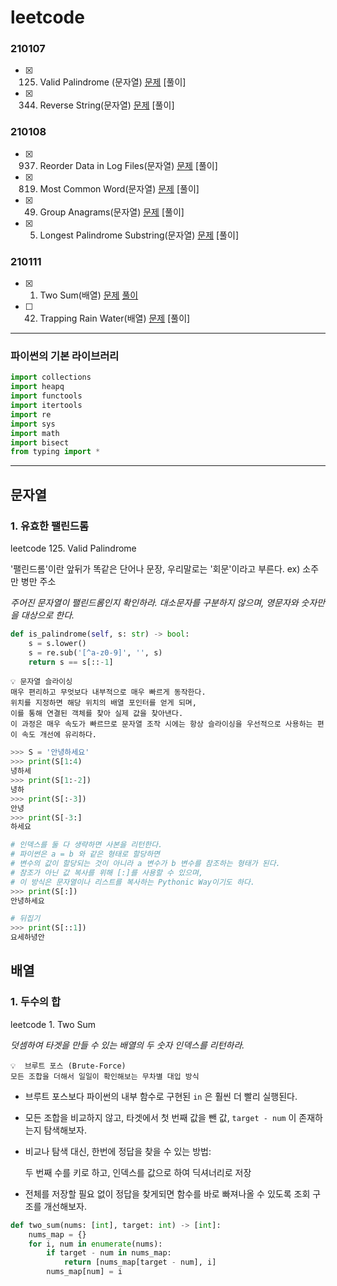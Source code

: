 # leetcode

### 210107

- [x] 125. Valid Palindrome (문자열) [문제](https://leetcode.com/problems/valid-palindrome/) [풀이]
- [x] 344. Reverse String(문자열) [문제](https://leetcode.com/problems/reverse-string/) [풀이]


### 210108

- [x] 937. Reorder Data in Log Files(문자열) [문제](https://leetcode.com/problems/reorder-data-in-log-files/) [풀이]
- [x] 819. Most Common Word(문자열) [문제](https://leetcode.com/problems/most-common-word/) [풀이]
- [x] 49. Group Anagrams(문자열) [문제](https://leetcode.com/problems/group-anagrams/) [풀이]
- [x] 5. Longest Palindrome Substring(문자열) [문제](https://leetcode.com/problems/longest-palindromic-substring/) [풀이]


### 210111

- [x] 1. Two Sum(배열) [문제](https://leetcode.com/problems/two-sum/) [풀이](https://github.com/jaehui327/algorithm/tree/master/leetcode#1-%EB%91%90%EC%88%98%EC%9D%98-%ED%95%A9)
- [ ] 42. Trapping Rain Water(배열) [문제](https://leetcode.com/problems/trapping-rain-water/) [풀이]




---
### 파이썬의 기본 라이브러리
```python
import collections
import heapq
import functools
import itertools
import re
import sys
import math
import bisect
from typing import *
```
---



## 문자열
### 1. 유효한 팰린드롬

leetcode 125. Valid Palindrome

'팰린드롬'이란
앞뒤가 똑같은 단어나 문장, 우리말로는 '회문'이라고 부른다.
ex) 소주 만 병만 주소

*주어진 문자열이 팰린드롬인지 확인하라. 대소문자를 구분하지 않으며, 영문자와 숫자만을 대상으로 한다.*

```python
def is_palindrome(self, s: str) -> bool:  
    s = s.lower()
    s = re.sub('[^a-z0-9]', '', s)
    return s == s[::-1]  
```

```
💡 문자열 슬라이싱
매우 편리하고 무엇보다 내부적으로 매우 빠르게 동작한다.
위치를 지정하면 해당 위치의 배열 포인터를 얻게 되며,
이를 통해 연결된 객체를 찾아 실제 값을 찾아낸다.
이 과정은 매우 속도가 빠르므로 문자열 조작 시에는 항상 슬라이싱을 우선적으로 사용하는 편이 속도 개선에 유리하다.
```

```python
>>> S = '안녕하세요'
>>> print(S[1:4)
녕하세
>>> print(S[1:-2])
녕하
>>> print(S[:-3])
안녕
>>> print(S[-3:]
하세요

# 인덱스를 둘 다 생략하면 사본을 리턴한다.
# 파이썬은 a = b 와 같은 형태로 할당하면 
# 변수의 값이 할당되는 것이 아니라 a 변수가 b 변수를 참조하는 형태가 된다.
# 참조가 아닌 값 복사를 위해 [:]를 사용할 수 있으며,
# 이 방식은 문자열이나 리스트를 복사하는 Pythonic Way이기도 하다.
>>> print(S[:])
안녕하세요

# 뒤집기
>>> print(S[::1])
요세하녕안
```



## 배열
### 1. 두수의 합

leetcode 1. Two Sum

*덧셈하여 타겟을 만들 수 있는 배열의 두 숫자 인덱스를 리턴하라.*

```
💡  브루트 포스 (Brute-Force)
모든 조합을 더해서 일일이 확인해보는 무차별 대입 방식
```

- 브루트 포스보다 파이썬의 내부 함수로 구현된 `in` 은 훨씬 더 빨리 실행된다.
- 모든 조합을 비교하지 않고, 타겟에서 첫 번째 값을 뺀 값, `target - num` 이 존재하는지 탐색해보자.
- 비교나 탐색 대신, 한번에 정답을 찾을 수 있는 방법:

    두 번째 수를 키로 하고, 인덱스를 값으로 하여 딕셔너리로 저장

- 전체를 저장할 필요 없이 정답을 찾게되면 함수를 바로 빠져나올 수 있도록 조회 구조를 개선해보자.

```python
def two_sum(nums: [int], target: int) -> [int]:
    nums_map = {}
    for i, num in enumerate(nums):
        if target - num in nums_map:
            return [nums_map[target - num], i]
        nums_map[num] = i
```